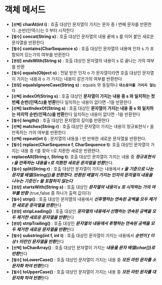 # 객체 메서드
* **[`선택`]** **charAt(int i)** : 호출 대상인 문자열이 가지는 문자 중 i 번째 문자를 반환한다. 순번(인덱스)는 0 부터 시작한다
* **[`필수`]** **concat(String s)** : 호출 대상인 문자열의 내용 끝에 s 를 이어 붙인 새로운 문자열을 반환한다
* **[`필수`]** **contains(CharSequence s)** : 호출 대상인 문자열의 내용에 인자 s 가 포함되어 있는가의 여부를 반환한다
* **[`권장`]** **endsWith(String s)** : 호출 대상인 문자열의 내용이 s 로 끝나는 가의 여부를 반환
* **[`필수`]** **equals(Object o)** : 전달 받은 인자 o 가 문자열이라면 호출 대상인 문자열이 가지는 내용과 o 가 가지는 내용이 같은가의 여부를 반환한다
* **[`권장`]** **equalsIgnoreCase(String s)** : equals 와 동일하나 **`대소문자를 가리지 않는다`**
* **[`선택`]** **indexOf(String s)** : 호출 대상인 **문자열이 가지는 내용 중 s 와 일치하는 첫 번째 순번(인덱스)을 반환**한다 일치하는 내용이 없다면 -1을 반환한다
* **[`선택`]** **lastIndexOf(String s)** : 호출 대상인 **문자열이 가지는 내용 중 s 와 일치하는 마지막 순번(인덱스)을 반환**한다 일치하는 내용이 없다면 -1을 반환한다
* **[`필수`]** **length()** : 호출 대상인 문자열의 길이를 반환한다
* **[`선택`]** **matches(String r)** : 호출 대상인 문자열이 가지는 내용이 정규표현식 r 을 만족하는 가의 여부를 반환한다
* **[`선택`]** **repeat(int i)** : 문자열의 내용을  i 번 반복한 새로운 문자열을 반환한다.
* **[`필수`]** **replace(CharSequence f, CharSequence t)**: 호출 대상인 문자열이 가지는 내용 중 `f`를 찾아 `t`로 치환한 새로운 반환한다.
* **replaceAll(String r, String t)**: 호출 대상인 문자열이 가지는 내용 중 ***정규표현식 `r`을 만족하는 내용을 `t`로 치환한 새로운 문자열을 반환***한다.
* **[`필수`]** **split(String r)** : 호출 대상인 문자열이 가지는 내용에서 ***r 을 기준으로 나눈 문자열 배열(String[])을 반환한다. 반환된 배열이 가지는 인자의 문자열의 내용을 나누는 기준인 r 을 포함하지 않는다***
* **[`권장`]** **startsWith(String s)** : 호출 대상인 ***문자열의 내용이 s 로 시작하는 가의 여부를 반환*** (true,false 중 하나가 출력 값이다)
* **[`필수`]** **strip()** : 호출 대상인 문자열의 내용에서 ***선후행하는 연속된 공백을 모두 제거한 새로운 문자열을 반환***한다
* **[`권장`]** **stripLeading()** : 호출 대상인 ***문자열의 내용에서 선행하는 연속된 공백을 모두 제거한 새로운 문자열을 반환***한다
* **[`권장`]** **stripTrailing()** : 호출 대상인 ***문자열의 내용에서 후행하는 연속된 공백을 모두 제거한 새로운 문자열을 반환***한다
* **[`필수`]** **substring(int f, int t)** : 호출 대상인 문자열이 가지는 내용에서 ***순번이 f 이상 t 미만인 문자열을 반환***한다
* **[`선택`]** **toCharArray()** : 호출 대상인 문자열이 가지는 ***내용을 문자 배열(char[])로 반환***한다
* **[`필수`]** **toLowerCase()** : 호출 대상인 문자열이 가지는 내용 중 ***모든 라틴 문자를 소문자화 하여 반환***한다
* **[`필수`]** **toUpperCase()** : 호출 대상인 문자열이 가지는 내용 중 ***모든 라틴 문자를 대문자화 하여 반환***한다